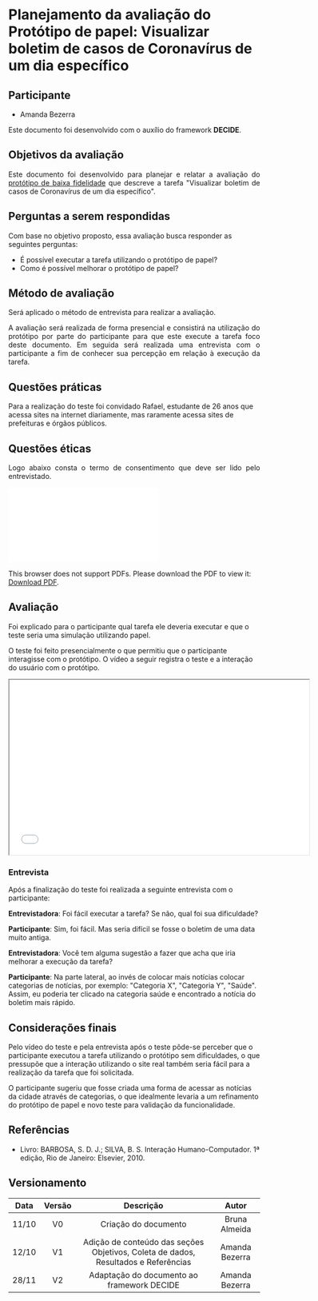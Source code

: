 # Planejamento da avaliação do Protótipo de papel: Visualizar boletim de casos de Coronavírus de um dia específico

## Participante

- Amanda Bezerra

<p align="justify">
Este documento foi desenvolvido com o auxílio do framework <b>DECIDE</b>.
</p>

## Objetivos da avaliação

<p align="justify">
Este documento foi desenvolvido para planejar e relatar a avaliação do <a href= "https://interacao-humano-computador.github.io/2020.1-Prefeiturade-Aguas-Lindas-de-Goias/prototipo_papel/prototipo5/">protótipo de baixa fidelidade</a> que descreve a tarefa "Visualizar boletim de casos de Coronavírus de um dia específico".
</p>

## Perguntas a serem respondidas

Com base no objetivo proposto, essa avaliação busca responder as seguintes perguntas:

- É possível executar a tarefa utilizando o protótipo de papel?
- Como é possível melhorar o protótipo de papel?

## Método de avaliação

<p align="justify">
Será aplicado o método de entrevista para realizar a avaliação.
</p>
<p align="justify">
A avaliação será realizada de forma presencial e consistirá na utilização do protótipo por parte do participante para que este execute a tarefa foco deste documento. Em seguida será realizada uma entrevista com o participante a fim de conhecer sua percepção em relação à execução da tarefa.
</p>

## Questões práticas

Para a realização do teste foi convidado Rafael, estudante de 26 anos que acessa sites na internet diariamente, mas raramente acessa sites de prefeituras e órgãos públicos.

## Questões éticas

<p align="justify">
Logo abaixo consta o termo de consentimento que deve ser lido pelo entrevistado.
</p>

<object data="../../imagens/TERMO_DE_CONSENTIMENTO_prot_alta.pdf" type="application/pdf" width="700px" height="500px">
<embed src="../../imagens/TERMO_DE_CONSENTIMENTO_prot_alta.pdf">
        <p>This browser does not support PDFs. Please download the PDF to view it: <a href="../../imagens/TERMO_DE_CONSENTIMENTO_prot_alta.pdf">Download PDF</a>.</p>
    </embed>
</object>

## Avaliação

Foi explicado para o participante qual tarefa ele deveria executar e que o teste seria uma simulação utilizando papel.

O teste foi feito presencialmente o que permitiu que o participante interagisse com o protótipo. O vídeo a seguir registra o teste e a interação do usuário com o protótipo.

<iframe width="600" height="350" src="../../videos/prototipo_5.mp4"></iframe>

### Entrevista

Após a finalização do teste foi realizada a seguinte entrevista com o participante:

**Entrevistadora**: Foi fácil executar a tarefa? Se não, qual foi sua dificuldade?

**Participante**: Sim, foi fácil. Mas seria difícil se fosse o boletim de uma data muito antiga.

**Entrevistadora**: Você tem alguma sugestão a fazer que acha que iria melhorar a execução da tarefa?

**Participante**: Na parte lateral, ao invés de colocar mais notícias colocar categorias de notícias, por exemplo: "Categoria X", "Categoria Y", "Saúde". Assim, eu poderia ter clicado na categoria saúde e encontrado a notícia do boletim mais rápido.

## Considerações finais

Pelo vídeo do teste e pela entrevista após o teste pôde-se perceber que o participante executou a tarefa utilizando o protótipo sem dificuldades, o que pressupõe que a interação utilizando o site real também seria fácil para a realização da tarefa que foi solicitada.

O participante sugeriu que fosse criada uma forma de acessar as notícias da cidade através de categorias, o que idealmente levaria a um refinamento do protótipo de papel e novo teste para validação da funcionalidade.

## Referências

- Livro: BARBOSA, S. D. J.; SILVA, B. S. Interação Humano-Computador. 1ª edição, Rio de Janeiro: Elsevier, 2010.

## Versionamento

| Data  | Versão |                                     Descrição                                      |     Autor      |
|:-----:|:------:|:----------------------------------------------------------------------------------:|:--------------:|
| 11/10 |   V0   |                                Criação do documento                                | Bruna Almeida  |
| 12/10 |   V1   | Adição de conteúdo das seções Objetivos, Coleta de dados, Resultados e Referências | Amanda Bezerra |
| 28/11 |   V2   |                     Adaptação do documento ao framework DECIDE                     | Amanda Bezerra |
